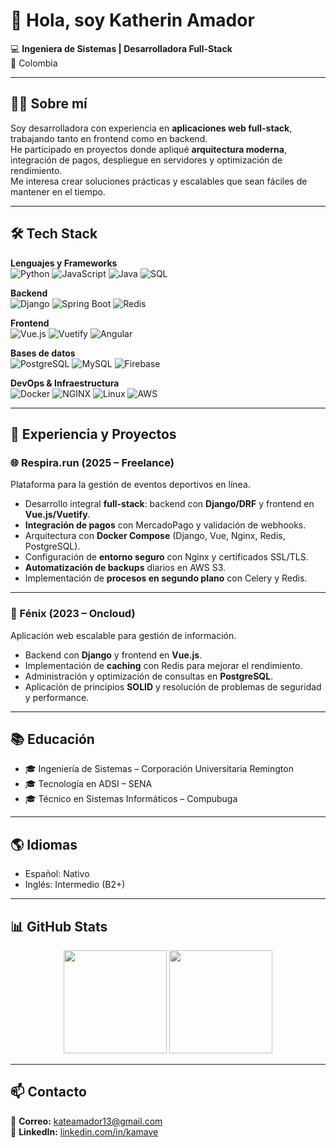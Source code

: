# 👋 Hola, soy Katherin Amador  

💻 **Ingeniera de Sistemas | Desarrolladora Full-Stack**  
📍 Colombia  

---

## 🧑‍💼 Sobre mí
Soy desarrolladora con experiencia en **aplicaciones web full-stack**, trabajando tanto en frontend como en backend.  
He participado en proyectos donde apliqué **arquitectura moderna**, integración de pagos, despliegue en servidores y optimización de rendimiento.  
Me interesa crear soluciones prácticas y escalables que sean fáciles de mantener en el tiempo.  

---

## 🛠️ Tech Stack

**Lenguajes y Frameworks**  
![Python](https://img.shields.io/badge/Python-3776AB?style=for-the-badge&logo=python&logoColor=white) ![JavaScript](https://img.shields.io/badge/JavaScript-F7DF1E?style=for-the-badge&logo=javascript&logoColor=black) ![Java](https://img.shields.io/badge/Java-007396?style=for-the-badge&logo=java&logoColor=white) ![SQL](https://img.shields.io/badge/SQL-336791?style=for-the-badge&logo=postgresql&logoColor=white)  

**Backend**  
![Django](https://img.shields.io/badge/Django-092E20?style=for-the-badge&logo=django&logoColor=white) ![Spring Boot](https://img.shields.io/badge/Spring%20Boot-6DB33F?style=for-the-badge&logo=springboot&logoColor=white) ![Redis](https://img.shields.io/badge/Redis-DC382D?style=for-the-badge&logo=redis&logoColor=white)  

**Frontend**  
![Vue.js](https://img.shields.io/badge/Vue.js-42B883?style=for-the-badge&logo=vue.js&logoColor=white) ![Vuetify](https://img.shields.io/badge/Vuetify-1867C0?style=for-the-badge&logo=vuetify&logoColor=white) ![Angular](https://img.shields.io/badge/Angular-DD0031?style=for-the-badge&logo=angular&logoColor=white)  

**Bases de datos**  
![PostgreSQL](https://img.shields.io/badge/PostgreSQL-316192?style=for-the-badge&logo=postgresql&logoColor=white) ![MySQL](https://img.shields.io/badge/MySQL-4479A1?style=for-the-badge&logo=mysql&logoColor=white) ![Firebase](https://img.shields.io/badge/Firebase-FFCA28?style=for-the-badge&logo=firebase&logoColor=black)  

**DevOps & Infraestructura**  
![Docker](https://img.shields.io/badge/Docker-2496ED?style=for-the-badge&logo=docker&logoColor=white) ![NGINX](https://img.shields.io/badge/Nginx-009639?style=for-the-badge&logo=nginx&logoColor=white) ![Linux](https://img.shields.io/badge/Linux-FCC624?style=for-the-badge&logo=linux&logoColor=black) ![AWS](https://img.shields.io/badge/AWS-232F3E?style=for-the-badge&logo=amazonaws&logoColor=white)  

---

## 💼 Experiencia y Proyectos

### 🌐 Respira.run (2025 – Freelance)  
Plataforma para la gestión de eventos deportivos en línea.  
- Desarrollo integral **full-stack**: backend con **Django/DRF** y frontend en **Vue.js/Vuetify**.  
- **Integración de pagos** con MercadoPago y validación de webhooks.  
- Arquitectura con **Docker Compose** (Django, Vue, Nginx, Redis, PostgreSQL).  
- Configuración de **entorno seguro** con Nginx y certificados SSL/TLS.  
- **Automatización de backups** diarios en AWS S3.  
- Implementación de **procesos en segundo plano** con Celery y Redis. 

---

### 🔹 Fénix (2023 – Oncloud)  
Aplicación web escalable para gestión de información.  
- Backend con **Django** y frontend en **Vue.js**.  
- Implementación de **caching** con Redis para mejorar el rendimiento.  
- Administración y optimización de consultas en **PostgreSQL**.  
- Aplicación de principios **SOLID** y resolución de problemas de seguridad y performance.  

---

## 📚 Educación
- 🎓 Ingeniería de Sistemas – Corporación Universitaria Remington  
- 🎓 Tecnología en ADSI – SENA  
- 🎓 Técnico en Sistemas Informáticos – Compubuga  

---

## 🌎 Idiomas
- Español: Nativo  
- Inglés: Intermedio (B2+)  

---

## 📊 GitHub Stats  

<p align="center">
  <img src="https://github-readme-stats.vercel.app/api?username=KateAmador&show_icons=true&theme=tokyonight" height="165"/>
  <img src="https://github-readme-stats.vercel.app/api/top-langs/?username=KateAmador&layout=compact&theme=tokyonight" height="165"/>
</p>  

---

## 📫 Contacto
📧 **Correo:** kateamador13@gmail.com  
💼 **LinkedIn:** [linkedin.com/in/kamave](https://www.linkedin.com/in/kamave/)  
